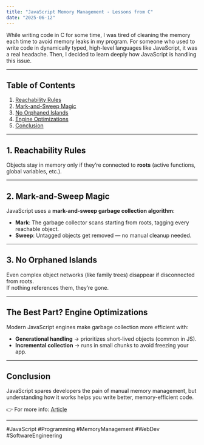 ```yaml
---
title: "JavaScript Memory Management - Lessons from C"
date: "2025-06-12"
---
```


While writing code in C for some time, I was tired of cleaning the memory each time to avoid memory leaks in my program. For someone who used to write code in dynamically typed, high-level languages like JavaScript, it was a real headache. Then, I decided to learn deeply how JavaScript is handling this issue.

---

## Table of Contents
1. [Reachability Rules](#1-reachability-rules)  
2. [Mark-and-Sweep Magic](#2-mark-and-sweep-magic)  
3. [No Orphaned Islands](#3-no-orphaned-islands)  
4. [Engine Optimizations](#the-best-part-engine-optimizations)  
5. [Conclusion](#conclusion)  

---

## 1. Reachability Rules
Objects stay in memory only if they’re connected to **roots** (active functions, global variables, etc.).

---

## 2. Mark-and-Sweep Magic
JavaScript uses a **mark-and-sweep garbage collection algorithm**:  

- **Mark**: The garbage collector scans starting from roots, tagging every reachable object.  
- **Sweep**: Untagged objects get removed — no manual cleanup needed.  

---

## 3. No Orphaned Islands
Even complex object networks (like family trees) disappear if disconnected from roots.  
If nothing references them, they’re gone.

---

## The Best Part? Engine Optimizations
Modern JavaScript engines make garbage collection more efficient with:  

- **Generational handling** → prioritizes short-lived objects (common in JS).  
- **Incremental collection** → runs in small chunks to avoid freezing your app.  

---

## Conclusion
JavaScript spares developers the pain of manual memory management, but understanding how it works helps you write better, memory-efficient code.  

👉 For more info: [Article](https://lnkd.in/d48ChU9M)

---

#JavaScript #Programming #MemoryManagement #WebDev #SoftwareEngineering
